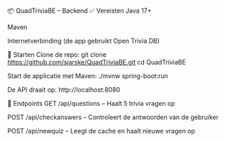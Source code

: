 📦 QuadTriviaBE – Backend
✅ Vereisten
Java 17+

Maven

Internetverbinding (de app gebruikt Open Trivia DB)

🚀 Starten
Clone de repo:
git clone https://github.com/sjarske/QuadTriviaBE.git
cd QuadTriviaBE

Start de applicatie met Maven:
./mvnw spring-boot:run

De API draait op:
http://localhost:8080

🔗 Endpoints
GET /api/questions – Haalt 5 trivia vragen op

POST /api/checkanswers – Controleert de antwoorden van de gebruiker

POST /api/newquiz – Leegt de cache en haalt nieuwe vragen op
